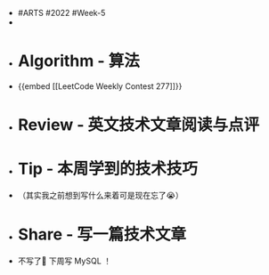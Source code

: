 - #ARTS #2022 #Week-5
-
- # Algorithm - 算法
- {{embed [[LeetCode Weekly Contest 277]]}}
- # Review - 英文技术文章阅读与点评
- # Tip - 本周学到的技术技巧
- （其实我之前想到写什么来着可是现在忘了😭）
- # Share - 写一篇技术文章
- 不写了🌚 下周写 MySQL ！
